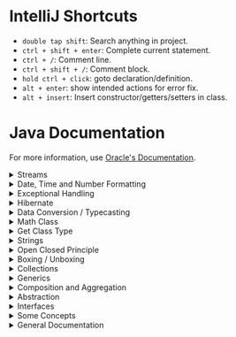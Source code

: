 # IntelliJ Shortcuts

* `double tap shift`: Search anything in project. 
* `ctrl + shift + enter`: Complete current statement.
* `ctrl + /`: Comment line.
* `ctrl + shift + /`: Comment block.
* `hold ctrl + click`: goto declaration/definition.
* `alt + enter`: show intended actions for error fix.
* `alt + insert`: Insert constructor/getters/setters in class.



# Java Documentation

For more information, use [Oracle's Documentation](https://docs.oracle.com/javase/tutorial/index.html).


<details>
<summary>Streams</summary>

### Streams

Visit the [Page](https://stackify.com/streams-guide-java-8/) or [Video](https://www.youtube.com/watch?v=Q93JsQ8vcwY) for more.

* A simple enum is created:

      public enum Gender {
          MALE, FEMALE
      }

* A person class:

      public class Person {
          private String name;
          private int age;
          private Gender gender;
      
          @Override
          public String toString() {
              return "Person{" +
                      "name='" + name + '\'' +
                      ", age=" + age +
                      ", gender=" + gender +
                      '}';
          }
      
          public Person(String name, int age, Gender gender) {
              this.name = name;
              this.age = age;
              this.gender = gender;
          }
      
          public String getName() {
              return name;
          }
      
          public void setName(String name) {
              this.name = name;
          }
      
          public int getAge() {
              return age;
          }
      
          public void setAge(int age) {
              this.age = age;
          }
      
          public Gender getGender() {
              return gender;
          }
      
          public void setGender(Gender gender) {
              this.gender = gender;
          }
      }

* Main Function with all the operations:

      public static List<Person> getPeople() {
          return List.of(
              new Person("Osama Khan", 23, Gender.MALE),
              new Person("Fatima Khan", 10, Gender.FEMALE),
              new Person("Hadi Rehman", 25, Gender.MALE),
              new Person("Alina Khan", 67, Gender.FEMALE),
              new Person("Uzair Shah", 45, Gender.MALE),
              new Person("Zeb Khan", 83, Gender.FEMALE),
              new Person("Usman Khan", 102, Gender.MALE),
              new Person("Anar Gul", 96, Gender.MALE)
          );
      }

      public static void main(String[] args) {
      // write your code here
    
            List<Person> people = getPeople();
    
            // Imperative approach means doing stuff using loops and stuff.
            // Declarative Approach means using streams.
    
            // Filtering using streams
            System.out.println("------------ Filtering using streams ------------");
            List<Person> females = people.stream()
                    .filter(person -> person.getGender().equals(Gender.FEMALE))
                    .collect(Collectors.toList());
            females.forEach(System.out::println);
            System.out.println();
    
            // Sorting stuff Ascending
            System.out.println("------------ Sorting stuff Ascending ------------");
            List<Person> sortedWithAge = people.stream()
                    .sorted(Comparator.comparing(Person::getAge))
                    .collect(Collectors.toList());
            sortedWithAge.forEach(System.out::println);
            System.out.println();
    
            // Sorting stuff Descending
            System.out.println("------------ Sorting stuff Descending ------------");
            List<Person> sortedWithAgeDescending = people.stream()
                    .sorted(Comparator.comparing(Person::getAge).reversed())
                    .collect(Collectors.toList());
            sortedWithAgeDescending.forEach(System.out::println);
            System.out.println();
    
            // All Match Ex. Everyone in this list that has an age greater than 50
            System.out.println("------------ All Match ------------");
            boolean allMatchExample = people.stream()
                    .allMatch(person -> person.getAge() > 5);
            System.out.println(allMatchExample);
            System.out.println();
    
            // All Match Ex. Everyone in this list that has an age greater than 5
            System.out.println("------------ Any Match ------------");
            boolean anyMatchExample = people.stream()
                    .anyMatch(person -> person.getAge() > 120);
            System.out.println(anyMatchExample);
            System.out.println();
    
            // All Match Ex. Everyone in this list that has an age greater than 5
            System.out.println("------------ None Match ------------");
            boolean noneMatchExample = people.stream()
                    .noneMatch(person -> person.getName().equals("John"));
            System.out.println(noneMatchExample);
            System.out.println();
    
            // Max
            System.out.println("------------ Max ------------");
            people.stream()
                    .max(Comparator.comparing(Person::getAge))
                    .ifPresent(System.out::println);
            System.out.println();
    
            // Min
            System.out.println("------------ Min ------------");
            people.stream()
                    .min(Comparator.comparing(Person::getAge))
                    .ifPresent(System.out::println);
            System.out.println();
    
            // Grouping
            System.out.println("------------ Grouping ------------");
            Map<Gender, List<Person>> groupByGender = people.stream()
                    .collect(Collectors.groupingBy(Person::getGender));
            groupByGender.forEach((gender, people1) -> {
                System.out.println(gender);
                people1.forEach(System.out::println);
                System.out.println();
            });
    
            // Example: out of all females, print the name of female with the lowest age.
            System.out.println("------------ Example ------------");
            Optional<String> youngestFemaleAge = people.stream()
                    .filter(person -> person.getGender().equals(Gender.FEMALE))
                    .min(Comparator.comparing(Person::getAge))
                    .map(Person::getName);
            youngestFemaleAge.ifPresent(System.out::println);
            System.out.println();
      }


</details>


<details>
<summary>Date, Time and Number Formatting</summary>

### Date, Time, Currency and Number Formatting
  
* Symbol Representation.

  M = `month`, m = `minute`, y = `year`, d = `day`, s = `second`, h = `hour`, E = `dayName`


* Creating a new Locale

      // Create a default locale
      Locale usLocale = Locale.US; // prints: en_US
      
      // Create a Locale if not available by default
      Locale myLocale = new Locale("en", "IN"); // prints: en_IN

* Print a date using a locale

      DateFormat df_US = DateFormat.getDateInstance(DateFormat.DEFAULT, Locale.US);
      System.out.println(df_US.format(new Date())); // prints: Jan 14, 2021

      DateFormat df_UK = DateFormat.getDateInstance(DateFormat.DEFAULT, Locale.UK);
      System.out.println(df_UK.format(new Date())); // prints: 14 Jan 2021


* Printing Currencies with locale

      NumberFormat x = NumberFormat.getCurrencyInstance(Locale.US);
      Locale indiaLocale = new Locale("en", "IN");
      Locale pakLocale = new Locale("en", "PK");

      NumberFormat us     = NumberFormat.getCurrencyInstance(Locale.US);
      NumberFormat india  = NumberFormat.getCurrencyInstance(indiaLocale);
      NumberFormat china  = NumberFormat.getCurrencyInstance(Locale.CHINA);
      NumberFormat france = NumberFormat.getCurrencyInstance(Locale.FRANCE);
      NumberFormat pak = NumberFormat.getCurrencyInstance(pakLocale);
      
      System.out.println("US: "     + us.format(12000));
      System.out.println("India: "  + india.format(12000));
      System.out.println("China: "  + china.format(12000));
      System.out.println("France: " + france.format(12000));
      System.out.println("Pakistan: " + pak.format(12000));


* Date and time classes and their instantiations are shown below:

      // Local date class
      LocalDate ld = LocalDate.now(); // get current date
      LocalDate ld2 = LocalDate.of(2021, Month.JANUARY, 13); // using month as an enum
      LocalDate ld3 = LocalDate.of(2021, 1, 13);
      System.out.println(ld2);
  
      // Local Time class
      LocalTime lt = LocalTime.now();
      LocalTime lt2 = LocalTime.of(9, 6, 3);
      System.out.println(lt);
  
      // Local date time class
      LocalDateTime ldt = LocalDateTime.now();
      System.out.println(ldt.toString());
  
      // Instant, quite similar to local date time, but with zone
      Instant i = Instant.now();
      ZonedDateTime zdt = i.atZone(ZoneId.of("Asia/Kolkata"));
      System.out.println(zdt);
  
      // creates a locale.
      Locale l = new Locale("en", "pk");
      System.out.println("locale language: " + l.getDisplayLanguage());
      System.out.println("locale Country: " + l.getDisplayCountry());

* A function that takes a date and locale, returns date in the required format:

      public static String getFormattedDate(LocalDate date, Locale locale) throws DateTimeException, NoLocaleFoundException, ParseException {
          DateFormat currentFormat = new SimpleDateFormat("yyyy-MM-dd");
          if (locale.getCountry().equals("UK")) {
              DateFormat targetDateFormat = new SimpleDateFormat("dd-MM-yyyy");
               return targetDateFormat.format(currentFormat.parse(date.toString()));
          } else if (locale.getCountry().equals("US")) {
              DateFormat targetDateFormat = new SimpleDateFormat("MM-dd-yyyy");
              return targetDateFormat.format(currentFormat.parse(date.toString()));
          } else {
              throw new NoLocaleFoundException("The Given locale is not available.");
          }
      }

      // Calling the above function in main class.
      try {
          System.out.println("US DateFormat: " + getFormattedDate(LocalDate.now(), new Locale("en", "us")));
          System.out.println("UK DateFormat: " + getFormattedDate(LocalDate.now(), new Locale("en", "uk")));
      } catch (Exception ex) {
          System.out.println("Exception occurred: " + ex.getMessage());
      }

* A function that takes a number and rounds off the number upto given decimal places:

      // String buffer, Fix this.
      public static double getFormattedNumber(double number, int decimalPlaces)
        throws NumberFormatException {
          BigDecimal bigDecimal = new BigDecimal(Double.toString(number));
          bigDecimal = bigDecimal.setScale(decimalPlaces, RoundingMode.HALF_UP);
          return bigDecimal.doubleValue();
      }
    
      // calling the above funtion in main 
      try {
          System.out.println("Formatted Number: " + getFormattedNumber(24.45546, 1));
      } catch (Exception ex) {
          System.out.println("Exception occurred: " + ex.getMessage());
      }




</details>


<details>
<summary>Exceptional Handling</summary>

### Exceptional Handling

* Exceptions are handled by simply adding try-catch-finally block on the code in which the exception
can occur:

      try {
          int[] x = {1, 2};
          System.out.println(x[4]);
      } catch (ArrayIndexOutOfBoundsException ar_ex) {
          System.out.println("Index of array is out of bounds: " + ar_ex);
      } catch (Exception ex) {
          System.out.println("There is an Exception: " + ex);
      } finally {
          System.out.println("Close Connection");
      }

* `Note:` "Finally" always gets executed, even is exception is caught or not.
* We can catch specific exceptions by using their name in the catch block or just handle any exception by using Exception in the catch block.
* We can through an exception on runtime to handle it:

      try {
          int x = 0;
          int y = 10 / x;
  
          if (x == 0) {
              throw new Exception();
          }
      } catch (Exception ex) {
          System.out.println("Exception occurred: " + ex.getMessage());
      }

* We can also create our own custom exceptions.

      public class YCannotBeZero extends Exception {
          public YCannotBeZero(String message) {
              super(message);
          }
      }
  
* Now we can throw this exception. 
  
      try {
          float x = 20;
          float y = 10 - x;

          if (y < 0) {
              throw new YCannotBeZero("Y cannot be less than 0");
          }
      } catch (YCannotBeZero | AnyOtherException ex) {
          System.out.println("Exception occurred: " + ex.getMessage());
      }

* We can also specify or mark functions if they can through some exceptions

      public void main getData(int id) throws IOException, IndexOutOfBoundsException {
          // Code
      }

</details>

<details>
<summary>Hibernate</summary>

### 1. Setup MySQL

* Install MySQL.
* Open CMD in the `C:\Program Files\MySQL\MySQL Server 8.0\bin` path, and enter the following command:

      mysql -u root -p

* It will ask for a password, enter the password and now we have access to MySQL.
* Now create a user to access the database using the following command.

      CREATE USER 'dbadmin'@'localhost' IDENTIFIED BY 'password';

* Once the user is created, you can check if the user exists by using the following command:

      SELECT user FROM mysql.user;

* Now create a database using the following query:
  
      CREATE DATABASE testdb;
  
* Create a table using the following query. Make sure to select the database using `use databaseName` command to select the database for table creation.
  
      CREATE TABLE Employee (
        firstName VARCHAR(30) NOT NULL, 
        lastName VARCHAR(30) NOT NULL, 
        employeeId INT UNSIGNED NOT NULL PRIMARY KEY
      );

  The `show tables` command will show all tables in the database, and `describe tablename` command will show details of the table.


* Now we have to give privileges to the user that we just created in order to access the database. use the query below to assign privileges.

       GRANT ALL PRIVILEGES ON testdb.employee TO 'dbadmin'@'localhost' WITH GRANT OPTION;

* To check the privileges of a user, use the following query:

      SHOW GRANTS FOR 'dbadmin'@'localhost';

### 2. Setup Classes

* Create a new XML file called `persistence.xml` inside the `main/resources/META-INF` folder.
* Add the following contents in the `persistence.xml` file:

      <?xml version="1.0" encoding="UTF-8" ?>
      
      <persistence version="2.0"
      xmlns="http://java.sun.com/xml/ns/persistence" xmlns:xsi="http://www.w3.org/2001/XMLSchema-instance"
      xsi:schemaLocation="http://java.sun.com/xml/ns/persistence http://java.sun.com/xml/ns/persistence/persistence_2_0.xsd">
      
          <!-- Define a name used to get an entity manager. Define that you will
          complete transactions with the DB  -->
          <persistence-unit name="JavaTraining" transaction-type="RESOURCE_LOCAL">
      
              <!-- Define the class for Hibernate which implements JPA -->
              <provider>org.hibernate.jpa.HibernatePersistenceProvider</provider>
              <!-- Define the object that should be persisted in the database -->
              <class>com.contour.hibernate.Employee</class>
              <properties>
                  <!-- Driver for DB database -->
                  <property name="javax.persistence.jdbc.driver" value="com.mysql.jdbc.Driver" />
                  <!-- URL for DB -->
                  <property name="javax.persistence.jdbc.url" value="jdbc:mysql://localhost/testdb" />
                  <!-- Username -->
                  <property name="javax.persistence.jdbc.user" value="dbadmin" />
                  <!-- Password -->
                  <property name="javax.persistence.jdbc.password" value="admin" />
              </properties>
          </persistence-unit>
      </persistence>

  Note that the contents in the persistence.xml file contains information about the user, database, classes etc
  

* Now add a class, which will be served as an entity in relation with the database.

      import javax.persistence.*;
      import java.io.Serializable;
      
      @Entity(name = "employee")
      @Table(name = "employee")
      public class Employee implements Serializable {
      
          // Properties
      
          @Id
          @Column(name = "employeeId", unique = true)
          private int employeeId;
      
          @Column(name = "firstName", nullable = false)
          private String firstName;
      
          @Column(name = "lastName", nullable = false)
          private String lastName;
      
      
          // Getters and Setters
          public int getEmployeeId() { return employeeId; }
          public void setEmployeeId(int employeeId) { this.employeeId = employeeId; }
          public String getFirstName() { return firstName; }
          public void setFirstName(String firstName) { this.firstName = firstName; }
          public String getLastName() { return lastName; }
          public void setLastName(String lastName) { this.lastName = lastName; }
      
      }

* Now add a repository class to perform CRUD operations on the entity:
* An example repository class with main function is shown below:

      import javax.persistence.*;
      import java.util.*;
    
      public class Main {
      
          // Creating Entity Manager
          private static final EntityManagerFactory ENTITY_MANAGER_FACTORY = Persistence
                  .createEntityManagerFactory("JavaTraining");
      
          // CRUD Operations
          public static void addEmployee(int id, String firstName, String lastName) {
              EntityManager em = ENTITY_MANAGER_FACTORY.createEntityManager();
              EntityTransaction et = null;
              try {
                  et = em.getTransaction();
                  et.begin();
                  Employee emp = new Employee();
                  emp.setEmployeeId(id);
                  emp.setFirstName(firstName);
                  emp.setLastName(lastName);
                  em.persist(emp);
                  et.commit();
              } catch (Exception ex) {
                  if (et != null) {
                      et.rollback();
                  }
                  ex.printStackTrace();
              } finally {
                  em.close();
              }
          }
      
          public static void getEmployee(int id) {
              EntityManager em = ENTITY_MANAGER_FACTORY.createEntityManager();
              String query = "SELECT e FROM employee e WHERE e.employeeId = :empId";
              TypedQuery<Employee> tq = em.createQuery(query, Employee.class);
              tq.setParameter("empId", id);
              Employee emp = null;
              try {
                  emp = tq.getSingleResult();
                  System.out.println(emp.getFirstName() + " " + emp.getLastName());
              } catch (NoResultException exception) {
                  exception.printStackTrace();
              } finally {
                  em.close();
              }
          }
      
          public static void getEmployees() {
              EntityManager em = ENTITY_MANAGER_FACTORY.createEntityManager();
              String query = "SELECT e FROM employee e WHERE e.employeeId IS NOT NULL";
              TypedQuery<Employee> tq = em.createQuery(query, Employee.class);
              List<Employee> emps;
              try {
                  emps = tq.getResultList();
                  for (Employee e : emps) {
                      System.out.println(e.getFirstName() + " " + e.getLastName());
                  }
              } catch (NoResultException exception) {
                  exception.printStackTrace();
              } finally {
                  em.close();
              }
          }
      
          public static void updateFirstNameOfEmployee(int id, String firstName) {
              EntityManager em = ENTITY_MANAGER_FACTORY.createEntityManager();
              EntityTransaction et = null;
              Employee emp = null;
              try {
                  et = em.getTransaction();
                  et.begin();
                  emp = em.find(Employee.class, id);
                  emp.setFirstName(firstName);
                  em.persist(emp);
                  et.commit();
              } catch (Exception ex) {
                  if (et != null) {
                      et.rollback();
                  }
                  ex.printStackTrace();
              } finally {
                  em.close();
              }
          }
      
          public static void deleteEmployee(int id) {
              EntityManager em = ENTITY_MANAGER_FACTORY.createEntityManager();
              EntityTransaction et = null;
              Employee emp = null;
              try {
                  et = em.getTransaction();
                  et.begin();
                  emp = em.find(Employee.class, id);
                  em.remove(emp);
                  et.commit();
              } catch (Exception ex) {
                  if (et != null) {
                      et.rollback();
                  }
                  ex.printStackTrace();
              } finally {
                  em.close();
              }
          }
      
      
      
          public static void main(String[] args) {
          // write your code here
      
              // Testing Hibernate
      
               // Adding data
               addEmployee(1, "Osama", "Khan");
               addEmployee(2, "Aamir", "Hanif");
               addEmployee(3, "Hadi", "Rehman");
      
              // Getting single employee by Id
              getEmployee(1);
              getEmployee(2);
              getEmployee(3);
      
              // Getting all employees
              getEmployees();
      
              // Updating
               updateFirstNameOfEmployee(3, "Tariq");
      
              // Deletion
              deleteEmployee(3);
      
              ENTITY_MANAGER_FACTORY.close();
          }
      
      }



</details>

<details>
<summary>Data Conversion / Typecasting</summary>

## Data Conversion / Typecasting

* ### Implicit Casting
  
Implicit casting means automatic conversion of one data type to another. see the example below:

    short x = 2;
    int y = x + 2;

According to the above example, we can simply fit `short(2 bytes)` inside an `int(4 bytes)` without any error and conversion.

Hierarchy: `byte > short > int > long > float > double`

`Note: ` There is no data loss in implicit casting.

* ### Explicit Casting

Consider the example below:

    double x = 1.1;
    int y = x + 2; // error
    int y = (int)x + 2; // explicit.

In the above example, we are trying to fit `double(8 bytes)` in an `int(4 bytes)`, which does not make any sense, and we are also getting an error. 

We can force the conversion by using explicit typecasting. In this way, we are taking the most significant 4 bytes 
of a double and fitting it in an integer, and the remaining 4 bytes of double are lost.

`Note: ` There is data loss in explicit casting.

* ### Conversion of Strings

Converting any primitive type into an integer :

      int no = 12;
      String.valueOf(no); // Good
      Integer.toString(no); // Good
      "" + no; // not a good practice

Converting String to any primitive type. Use `PremitiveDatatypeName.parseDTName(strValue)`:

      String myString = "1234";
      int foo = Integer.parseInt(myString);

</details>


<details>
<summary>Math Class</summary>

## Math Class

* Use the following link for [Math](https://docs.oracle.com/javase/8/docs/api/java/lang/Math.html) class documentation.

</details>


<details>
<summary>Get Class Type</summary>

### Get Class Type

    String x = "123";
    
    System.out.println(x.getClass()); // prints: class java.lang.String 
    System.out.println(x.getClass().getSimpleName()); // prints: String 
    System.out.println(x instanceof String); // prints: true

</details>

<details>
<summary>Strings</summary>

### Strings

    System.out.println("apple".compareTo("banana")); // prints: -1
    System.out.println("apple".compareTo("apple")); // prints: 0
    if ("apple" == "apple") {} // Compares addresses of strings
    if ("apple".equals("apple")) {} // Compares values of strings

</details>

<details>
<summary>Open Closed Principle</summary>

### Open Closed Principle
Open closed principle states that, a class is `open for extention` and `Closed for modification`.
The example below shows a convert class with a `convertToXML()` method. let's say we have to add a much better method called `convertTOJSON()`. So we can add another function in the same class which is against the open closed principle as we are modifying the class. The class could be an alrady tested class and we may add a bug by modifying it. so we can extend it and add another class that holds `convertToJSON()` function.

    public class Convert {
    
        public void ConvertToXML() {
            System.out.println("Converting data to XML");
        }

        // public void ConvertToJSON() {} // Against OPEN CLOSED PRINCIPLE
    
    }

    public class ConvertToJson extends Convert {
    
        public void convertToJSON() {
            System.out.println("Convert data to JSON");
        }
    
    }

</details>

<details>
<summary>Boxing / Unboxing</summary>

### Boxing / Unboxing

Boxing and Unboxing is explained in the example below.

    public class Person {
    
        protected String name;
    
        public String getName() {
            return this.name;
        }
    
    }

    public class Employee extends Person {
    
        private int salary;

        public int getSalary() {
            return salary;
        }
    
    }

    public static void main(String[] args) {
	// write your code here

        // Normal Instantiations
        Person P = new Person();
        Employee E = new Employee();

        // Instantiations with parent classes/interfaces.
        Object OP = new Person(); // Object is the parent of every class.
        Person PE = new Employee();

        // Accessing methods
        P.getName(); // allowed
        P.getSalary(); // getSalary() is a method in employee, not allowed (error)
        O.getName(); // Not allowed.

        // To make a parent object access the child's method, use typecasting
        ((Person)O).getName(); // Now this will work.
        ((Employee)P).getSalary(); // Now this will work.
        
    }

</details>

<details>
<summary>Collections</summary>

### Collections

`Java Collection Framework`: Collections are the containers that group multiple items in a single group. Store and manipulate data at realtime.

`Collection Framework Hierarchy`: The images below shows the hierarchy:

![](images/LinearCollection.PNG)
![](images/Map.PNG)

* #### ArrayList
  
      // Store only Integers
      ArrayList<Integer> integerList = new ArrayList<Integer>();
      integerList.add(1);
      integerList.add(2);
      integerList.add(3);
      integerList.add(4);
      integerList.add(5);
  
      // Store dynamic data
      ArrayList list = new ArrayList(); // OR // ArrayList<Object> list = new ArrayList<Object>();
      list.add("osama");
      list.add(21);
      list.add(12.90);
  
      // Printing
      System.out.println("Integer List: " + integerList);
      System.out.println("Integer List: " + list);
  
      // getting data from arraylist
      int age = integerList.get(0);
      Object data = list.get(0); // using object since we don't know the type.
      System.out.println(age + " " + data);
  
      // Updating values
      list.set(0, "hadi");
      System.out.println("New List: " + list);
  
      // Contains function
      System.out.println(list.contains(12.9));
  
      // iteration
      for (short i = 0; i < list.size(); i++) {
          System.out.print(list.get(i) + " ");
      }
  
      // iteration using enhanced for loop
      for (Object o : list) {
          System.out.print(o + " ");
      }
  
      // printing using iterator
      Iterator<Integer> it = integerList.iterator();
      // System.out.print(it.next() + " ");
      // System.out.print(it.next() + " ");
      // System.out.print(it.next() + " ");
  
      // iterating through interator, removing element
      while (it.hasNext()) {
          int num = it.next();
          if (num == 4) {
              it.remove();
          }
      }
      System.out.println(integerList);

* #### HashMap
  
      // Creating hashmap
      // It contains other functions just like arraylist.
      // Hashmaps do not have an order
      HashMap<String, Integer> hm = new HashMap<String, Integer>();
      hm.put("osama", 123);
      hm.put("hadi", 12);
      hm.put("aamir", 1);
      System.out.println(hm);
      System.out.println(hm.get("hadi"));
      hm.remove("aamir");
      System.out.println(hm);
      System.out.println(hm.containsKey("osama"));
      System.out.println(hm.containsValue(123));
      hm.replace("hadi", 3434);
      System.out.println(hm);
      System.out.println(hm.keySet());


</details>

<details>
<summary>Generics</summary>

### Generics

</details>

<details>
<summary>Composition and Aggregation</summary>

### Composition Code Example

    class Floors {
      int rooms; // just for understanding
    }
    
    class Building {

        // this should be final.
        private final Floors[] floors;
        
        // Creating instance inside class. Cannot be passed through args.
        public Building() {
            this.floors = new Floors[5];
        }
    }

### Aggregation Code Example

    class Door {
        int hp;
    }
    
    class Car {
        // Not final
        private Door[] doors;
    
        // Passing doors from args for aggregation
        public Car(Door[] doors) {
            this.doors = doors;
        }
    }

</details>


<details>
<summary>Abstraction</summary>

### Abstraction

* For a class to be abstract, at least one method should be abstract. We can also mark a class abstract.
* Classes that are abstract might not have a definition, but the definition is overriden by a child class.
* A method is marked abstract because its definition is meant to be defined by its child class.
* Abstract methods cannot have a body.

      abstract class A {
      
          // Abstract method cannot have a body.
          public abstract void abstractMethod();
      
          // Non Abstract method.
          public void printName() {
              System.out.println("Printing Class A!");
          }
      
      }
      
      // You have to mark this class abstract or define abstractMethod().
      abstract class B extends A {
      
          // This class does not define abstractMethod() from class A.
      
          // Non Abstract method.
          @Override
          public void printName() {
              System.out.println("Printing Class B!");
          }
      
      }
      
      class C extends B {
      
          // For this to implement, we need to mark Class B as Abstract.
          @Override
          public void abstractMethod() {
              System.out.println("Abstract Method!");
          }
      }

</details>


<details>
<summary>Interfaces</summary>

### Interfaces

* Functions declared in an interface should be defined in the class.
* If a class implements more than 1 interfaces, than all the functions from both the interfaces should be defined.
* It is a good practise to declare all the abstract methods in interfaces. Declaring normal methods in interface is not a good practise.

      public interface IWork {
          public abstract void code();
          public void attendMeeting();
      }

      public interface IExercise {
          public void walk();
          public void run();
      }

      public abstract class Person implements IExercise, IWork {
          @Override
          public void walk() {}
      
          @Override
          public void run() {}
      
          @Override
          public void attendMeeting() {}
      }

      public class Employee extends Person {   
          @Override
          public void code() {
              System.out.println("Code!");
          }
      }

</details>


<details>
<summary>Some Concepts</summary>

## Some Concepts

Difference between == and .equals()

    String s1 = new String("osama");
    String s2 = new String("osama");
    System.out.println(s2 == s1); // false, == checks memory address, reference
    System.out.println(s1.equals(s2)); // true, check values

Arrays

    int[] arr1 = new int[] {1, 2, 3, 4, 5};
    System.out.println(Arrays.toString(arr1));

Multi-dimensional arrays

    int [][] arr = new int [2][2];
    arr[0][0] = 4;
    System.out.println(Arrays.deepToString(arr));

Implicit Casting, Automatic casting, no data loss

    // byte > short > int > long > float > double
    short x = 1;
    int y = x + 2;
    System.out.println(y);

Explicit casting, data loss

    float f = 56.4f;
    int g = (int)f + 4;
    System.out.println(g);

Explicit casting for strings

    String num = "123";
    int numToInt = Integer.parseInt(num);
    System.out.println(numToInt);
    String numToString = String.valueOf(numToInt);
    System.out.println(numToString);

Reading input using scanner class

    Scanner scanner = new Scanner(System.in);
    System.out.print("Enter Number: ");
    int number = scanner.nextInt(); // this line reads the input based on the data type.
    System.out.println("Number is: " + number);

For reading strings

    System.out.print("Name: ");
    String name = scanner.next();
    System.out.println(name);

For reading complete lines

    System.out.print("Full Name: ");
    String fullName = scanner.nextLine().trim(); //.trim() removes blank spaces before and after strings
    System.out.println(fullName);

</details>

<details>
<summary>General Documentation</summary>

## Variables

 * ###  4 types of variables
    1. Instance variables: These are non-static variables declared as fields in classes.
    2.  class variables: static variables that are only for the class and not for the objects.
    3. local variables: local variables are simple declared variables.
    4. Parameters: these are the variables that are passed as an argument in a function.

 * ### Naming conventions
    1. java is case-sensitive.
    2. begin the name with a letter instead of an _, or a number or $ sign.
    3. use pascal casing for Classes, Interfaces and camelCasing for variables.
    4. while declaring constants/final, caps all letters and add _ in gaps e.g. static final int BIKE_SPEED;

 * ### Primitive data-types
    1. byte     8-bit       0
    2. short    16-bit      0
    3. int      32-bit      0
    4. long     64-bit      0L
    5. float    32-bit      0.0f
    6. double   64-bit      0.0d
    7. boolean  2-bit       false
    8. char     4-bit       0000
    9. String is not a data-type, it's a class.
    
## Arrays

* ### Arrays Demo
        // Arrays
        // declares an array of integers
        int[] anArray;
    
        // allocates memory for 10 integers
        anArray = new int[10];
    
        // initialize first element
        anArray[0] = 100;
    
        // initialize second element
        anArray[1] = 200;
    
        // and so forth
        anArray[2] = 300;
        anArray[3] = 400;
        anArray[4] = 500;
        anArray[5] = 600;
        anArray[6] = 700;
        anArray[7] = 800;
        anArray[8] = 900;
        anArray[9] = 1000;
    
        System.out.println("Element at index 0: " + anArray[0]);
        System.out.println("Element at index 1: " + anArray[1]);
        System.out.println("Element at index 2: " + anArray[2]);
        System.out.println("Element at index 3: " + anArray[3]);
        System.out.println("Element at index 4: " + anArray[4]);
        System.out.println("Element at index 5: " + anArray[5]);
        System.out.println("Element at index 6: " + anArray[6]);
        System.out.println("Element at index 7: " + anArray[7]);
        System.out.println("Element at index 8: " + anArray[8]);
        System.out.println("Element at index 9: " + anArray[9]);

* ### Declare arrays of other types

        // declare arrays of other types
  
        byte[] anArrayOfBytes;
        short[] anArrayOfShorts;
        long[] anArrayOfLongs;
        float[] anArrayOfFloats;
        double[] anArrayOfDoubles;
        boolean[] anArrayOfBooleans;
        char[] anArrayOfChars;
        String[] anArrayOfStrings;

* ### Syntax for assigning values to arrays

        //Alternatively, you can use the shortcut syntax to create and initialize an array:
        
        int[] anArray = {
            100, 200, 300,
            400, 500, 600,
            700, 800, 900, 1000
        };
* ### Multi-dimensional arrays
    In the Java programming language, a multidimensional array is an array whose components are themselves arrays. This is unlike arrays in C or Fortran. A consequence of this is that the rows are allowed to vary in length, as shown in the following MultiDimArrayDemo program:

        class MultiDimArrayDemo {
            public static void main(String[] args) {
    
                String[][] names = {
                    {"Mr. ", "Mrs. ", "Ms. "},
                    {"Smith", "Jones"}
                };
    
                // Mr. Smith
                System.out.println(names[0][0] + names[1][0]);
    
                // Ms. Jones
                System.out.println(names[0][2] + names[1][1]);
            }
        }

* ### Copying arrays
  The following program, ArrayCopyDemo, declares an array of char elements, spelling the word "decaffeinated." It uses the System.arraycopy method to copy a subsequence of array components into a second array:

        class ArrayCopyDemo {
            public static void main(String[] args) {
                char[] copyFrom = { 'd', 'e', 'c', 'a', 'f', 'f', 'e',
                                    'i', 'n', 'a', 't', 'e', 'd' };
                char[] copyTo = new char[7];
        
                System.arraycopy(copyFrom, 2, copyTo, 0, 7);
                System.out.println(new String(copyTo));
            }
        }

    The output from this program is:
  
        caffein

* ### Array Manipulations
    Arrays are a powerful and useful concept used in programming. Java SE provides methods to perform some of the most common manipulations related to arrays. For instance, the ArrayCopyDemo example uses the arraycopy method of the System class instead of manually iterating through the elements of the source array and placing each one into the destination array. This is performed behind the scenes, enabling the developer to use just one line of code to call the method.

    For your convenience, Java SE provides several methods for performing array manipulations (common tasks, such as copying, sorting and searching arrays) in the java.util.Arrays class. For instance, the previous example can be modified to use the copyOfRange method of the java.util.Arrays class, as you can see in the ArrayCopyOfDemo example. The difference is that using the copyOfRange method does not require you to create the destination array before calling the method, because the destination array is returned by the method:

        class ArrayCopyOfDemo {
            public static void main(String[] args) {
        
                char[] copyFrom = {'d', 'e', 'c', 'a', 'f', 'f', 'e',
                    'i', 'n', 'a', 't', 'e', 'd'};
                    
                char[] copyTo = java.util.Arrays.copyOfRange(copyFrom, 2, 9);
                
                System.out.println(new String(copyTo));
            }
        }
    As you can see, the output from this program is the same (caffein), although it requires fewer lines of code. Note that the second parameter of the copyOfRange method is the initial index of the range to be copied, inclusively, while the third parameter is the final index of the range to be copied, exclusively. In this example, the range to be copied does not include the array element at index 9 (which contains the character a).

    Some other useful operations provided by methods in the java.util.Arrays class, are:

1. Searching an array for a specific value to get the index at which it is placed (the binarySearch method).
2. Comparing two arrays to determine if they are equal or not (the equals method).
3. Filling an array to place a specific value at each index (the fill method).
4. Sorting an array into ascending order. This can be done either sequentially, using the sort method, or concurrently, using the parallelSort method introduced in Java SE 8. Parallel sorting of large arrays on multiprocessor systems is faster than sequential array sorting.


## Operators

* ### Assignment Operators
  It is represented by =, and it is normally used to assign a value to a variable.

      int speed = 0;
      float height = 1.7f;
  
* ### Arithmetic Operators
  `+`, `-`, `/`, `*`, `%` are the arithmetic operators. + can be used to concatenate strings.
  
* ### Unary Operators
  1. `+` indicates that the number is positive.
  2. `-` indicates that the number is negative.
  3. `++` increment
  4. `--` decrement
  5. `!` Logical compliment
  
* ### Equality and relational operators
  1. `==`
  2. `!=`
  3. `>`
  4. `>=`
  5. `<`
  6. `<=`

* ### Conditional Operators
  1. `&&` 
  2. `||`
  
* ###  The Type Comparison Operator instanceof
  The instanceof operator compares an object to a specified type. You can use it to test if an object is an instance of a class, an instance of a subclass, or an instance of a class that implements a particular interface.

  The following program, InstanceofDemo, defines a parent class (named Parent), a simple interface (named MyInterface), and a child class (named Child) that inherits from the parent and implements the interface.

      class InstanceofDemo {
        public static void main(String[] args) {
              Parent obj1 = new Parent();
              Parent obj2 = new Child();
      
              System.out.println("obj1 instanceof Parent: "
                  + (obj1 instanceof Parent));
              System.out.println("obj1 instanceof Child: "
                  + (obj1 instanceof Child));
              System.out.println("obj1 instanceof MyInterface: "
                  + (obj1 instanceof MyInterface));
              System.out.println("obj2 instanceof Parent: "
                  + (obj2 instanceof Parent));
              System.out.println("obj2 instanceof Child: "
                  + (obj2 instanceof Child));
              System.out.println("obj2 instanceof MyInterface: "
                  + (obj2 instanceof MyInterface));
          }
      }
  
      class Parent {}
      class Child extends Parent implements MyInterface {}
      interface MyInterface {}

  Output:

      obj1 instanceof Parent: true
      obj1 instanceof Child: false
      obj1 instanceof MyInterface: false
      obj2 instanceof Parent: true
      obj2 instanceof Child: true
      obj2 instanceof MyInterface: true
  
  When using the instanceof operator, keep in mind that null is not an instance of anything.



* ### Bitwise and bitshift operators

  1. `&` AND 
  2. `|` OR
  3. `^` XOR


</details>



